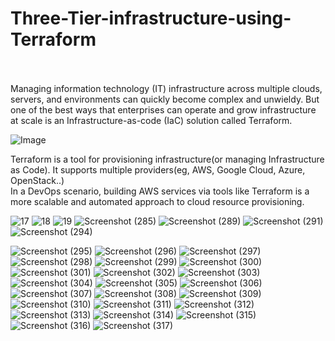 # Three-Tier-infrastructure-using-Terraform
<br>
<br>
Managing information technology (IT) infrastructure across multiple clouds, servers, and environments can quickly become complex and unwieldy. But one of the best ways that enterprises can operate and grow infrastructure at scale is an Infrastructure-as-code (IaC) solution called Terraform.
<br>


![Image](https://user-images.githubusercontent.com/82276019/195646768-3cccc563-daea-4058-a15c-d0561174269b.jpg)

Terraform is a tool for provisioning infrastructure(or managing Infrastructure as Code). It supports multiple providers(eg, AWS, Google Cloud, Azure, OpenStack..)
<br>
In a DevOps scenario, building AWS services via tools like Terraform is a more scalable and automated approach to cloud resource provisioning.
<br>


![17](https://user-images.githubusercontent.com/82276019/232085093-cf222f02-5fc7-4e6b-88a6-13872128c242.png)
![18](https://user-images.githubusercontent.com/82276019/232085116-3f6abf66-e65a-4e3b-9e13-8c936eb7b025.png)
![19](https://user-images.githubusercontent.com/82276019/232085155-9d2934c6-fe44-491e-8bc6-90b1f8f99433.png)
![Screenshot (285)](https://user-images.githubusercontent.com/82276019/232085563-06e315f9-c09d-4079-8629-5b09d9ce7505.png)
![Screenshot (289)](https://user-images.githubusercontent.com/82276019/232085603-bdb198b1-d2af-4259-9847-5e166dbe0ef7.png)
![Screenshot (291)](https://user-images.githubusercontent.com/82276019/232085626-d1a4168f-cec7-47bf-a0d0-2ecf54b772a2.png)
![Screenshot (294)](https://user-images.githubusercontent.com/82276019/232085787-87ce8a94-a339-4f1a-b164-981fd389c3dc.png)



![Screenshot (295)](https://user-images.githubusercontent.com/82276019/232084281-97764976-e4df-46f6-b65d-b0a4cf30ffe5.png)
![Screenshot (296)](https://user-images.githubusercontent.com/82276019/232084298-ef9ebb3d-c6b8-4984-acbf-c4d71ceff6aa.png)
![Screenshot (297)](https://user-images.githubusercontent.com/82276019/232084344-fb04070e-ec7f-45dd-ac39-bc03f4aca12d.png)
![Screenshot (298)](https://user-images.githubusercontent.com/82276019/232084370-56295eeb-fc52-4b30-9e01-92d636ba0a25.png)
![Screenshot (299)](https://user-images.githubusercontent.com/82276019/232084395-38dd3376-acfd-4bea-81c8-9c3a1b8f7c0d.png)
![Screenshot (300)](https://user-images.githubusercontent.com/82276019/232084410-6bbfc742-a5a0-4283-8aaf-1939b07adf41.png)
![Screenshot (301)](https://user-images.githubusercontent.com/82276019/232084418-dc7297a1-6da1-4add-b973-eda8e4025f63.png)
![Screenshot (302)](https://user-images.githubusercontent.com/82276019/232084428-3536c4aa-7799-4a7e-b190-1848b534c730.png)
![Screenshot (303)](https://user-images.githubusercontent.com/82276019/232084434-fc0656ec-40d7-43cd-886d-ed8896cdd4aa.png)
![Screenshot (304)](https://user-images.githubusercontent.com/82276019/232084453-1c486969-6921-4b88-ba7e-0121f2bb7bf2.png)
![Screenshot (305)](https://user-images.githubusercontent.com/82276019/232084474-4a081630-906a-4c38-9702-10d91ab8e54c.png)
![Screenshot (306)](https://user-images.githubusercontent.com/82276019/232084490-a0303b3b-b577-4e54-988a-ceda4a8f8297.png)
![Screenshot (307)](https://user-images.githubusercontent.com/82276019/232084506-4e928c73-d4cc-4d31-b080-c748ff277c00.png)
![Screenshot (308)](https://user-images.githubusercontent.com/82276019/232084540-2112e1ab-593f-4ca0-b3ce-04d0f36a3089.png)
![Screenshot (309)](https://user-images.githubusercontent.com/82276019/232084557-aa42ed7c-8a20-42fe-b987-bbe40b888179.png)
![Screenshot (310)](https://user-images.githubusercontent.com/82276019/232084563-174f13c3-38ac-4a9e-a9ff-4c2551ba249c.png)
![Screenshot (311)](https://user-images.githubusercontent.com/82276019/232084587-e5d6ce13-6dba-40ab-adcd-985a732303eb.png)
![Screenshot (312)](https://user-images.githubusercontent.com/82276019/232084602-e58bf5ea-79c6-4822-a7b2-e583d325be17.png)
![Screenshot (313)](https://user-images.githubusercontent.com/82276019/232084689-65410444-4fa8-4c74-97a1-38da0e60f6e3.png)
![Screenshot (314)](https://user-images.githubusercontent.com/82276019/232084710-cc9502dc-5996-4d17-a75f-1b6862a52da6.png)
![Screenshot (315)](https://user-images.githubusercontent.com/82276019/232084726-df5aa716-225b-4d02-8f53-26aa0ba905cb.png)
![Screenshot (316)](https://user-images.githubusercontent.com/82276019/232084736-23055887-8363-4b0f-b406-34ad330ec80d.png)
![Screenshot (317)](https://user-images.githubusercontent.com/82276019/232084766-18b904db-4256-4710-8c35-07536e86abad.png)
























